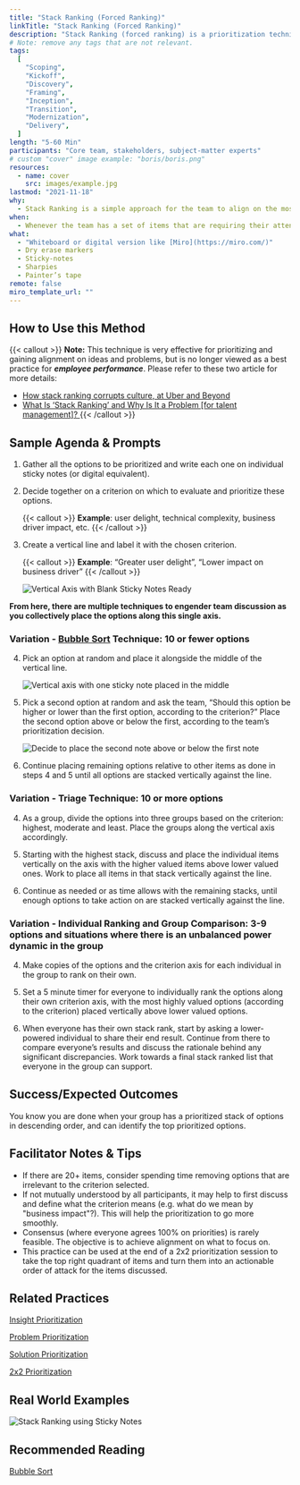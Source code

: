 ```yaml
---
title: "Stack Ranking (Forced Ranking)"
linkTitle: "Stack Ranking (Forced Ranking)"
description: "Stack Ranking (forced ranking) is a prioritization technique which involves taking a list of options (ideas, problems, stories, etc.) and ordering them along an axis according to a single criterion (e.g. value, importance, cost, complexity, risk, etc.)"
# Note: remove any tags that are not relevant.
tags:
  [
    "Scoping",
    "Kickoff",
    "Discovery",
    "Framing",
    "Inception",
    "Transition",
    "Modernization",
    "Delivery",
  ]
length: "5-60 Min"
participants: "Core team, stakeholders, subject-matter experts"
# custom "cover" image example: "boris/boris.png"
resources:
  - name: cover
    src: images/example.jpg
lastmod: "2021-11-18"
why:
  - Stack Ranking is a simple approach for the team to align on the most important thing to focus on. This exercise ensures that decisions are driven from multiple perspectives by facilitating conversations about what’s most important and why.
when:
  - Whenever the team has a set of items that are requiring their attention, which need discussion and team support for tackling in a certain order, and there is a single criterion against which they can all be evaluated.
what:
  - "Whiteboard or digital version like [Miro](https://miro.com/)"
  - Dry erase markers
  - Sticky-notes
  - Sharpies
  - Painter’s tape
remote: false
miro_template_url: ""
---
```


## How to Use this Method

{{< callout >}}
**Note:** This technique is very effective for prioritizing and gaining alignment on ideas and problems, but is no longer viewed as a best practice for **_employee performance_**. Please refer to these two article for more details:

- [How stack ranking corrupts culture, at Uber and Beyond](https://www.perdoo.com/resources/stack-ranking/)
- [What Is ‘Stack Ranking’ and Why Is It a Problem \[for talent management\]? ](https://lattice.com/library/what-is-stack-ranking-and-why-is-it-a-problem)
  {{< /callout >}}

## Sample Agenda & Prompts

1. Gather all the options to be prioritized and write each one on individual sticky notes (or digital equivalent).

2. Decide together on a criterion on which to evaluate and prioritize these options.

   {{< callout >}}
   **Example**: user delight, technical complexity, business driver impact, etc.
   {{< /callout >}}

3. Create a vertical line and label it with the chosen criterion.

   {{< callout >}}
   **Example**: “Greater user delight”, “Lower impact on business driver”
   {{< /callout >}}

   ![Vertical Axis with Blank Sticky Notes Ready](images/image1.png)

**From here, there are multiple techniques to engender team discussion as you collectively place the options along this single axis.**

### Variation - [Bubble Sort](https://en.wikipedia.org/wiki/Bubble_sort) Technique: 10 or fewer options

4. Pick an option at random and place it alongside the middle of the vertical line.

   ![Vertical axis with one sticky note placed in the middle](images/image3.png)

5. Pick a second option at random and ask the team, “Should this option be higher or lower than the first option, according to the criterion?” Place the second option above or below the first, according to the team’s prioritization decision.

   ![Decide to place the second note above or below the first note](images/image2.png)

6. Continue placing remaining options relative to other items as done in steps 4 and 5 until all options are stacked vertically against the line.

### Variation - Triage Technique: 10 or more options

4. As a group, divide the options into three groups based on the criterion: highest, moderate and least. Place the groups along the vertical axis accordingly.

5. Starting with the highest stack, discuss and place the individual items vertically on the axis with the higher valued items above lower valued ones. Work to place all items in that stack vertically against the line.

6. Continue as needed or as time allows with the remaining stacks, until enough options to take action on are stacked vertically against the line.

### Variation - Individual Ranking and Group Comparison: 3-9 options and situations where there is an unbalanced power dynamic in the group

4. Make copies of the options and the criterion axis for each individual in the group to rank on their own.

5. Set a 5 minute timer for everyone to individually rank the options along their own criterion axis, with the most highly valued options (according to the criterion) placed vertically above lower valued options.

6. When everyone has their own stack rank, start by asking a lower-powered individual to share their end result. Continue from there to compare everyone’s results and discuss the rationale behind any significant discrepancies.
   Work towards a final stack ranked list that everyone in the group can support.

## Success/Expected Outcomes

You know you are done when your group has a prioritized stack of options in descending order, and can identify the top prioritized options.

## Facilitator Notes & Tips

- If there are 20+ items, consider spending time removing options that are irrelevant to the criterion selected.
- If not mutually understood by all participants, it may help to first discuss and define what the criterion means (e.g. what do we mean by "business impact"?). This will help the prioritization to go more smoothly.
- Consensus (where everyone agrees 100% on priorities) is rarely feasible. The objective is to achieve alignment on what to focus on.
- This practice can be used at the end of a 2x2 prioritization session to take the top right quadrant of items and turn them into an actionable order of attack for the items discussed.

## Related Practices

[Insight Prioritization](/practices/insight-prioritization)

[Problem Prioritization](/practices/problem-prioritization)

[Solution Prioritization](/practices/solution-prioritization)

[2x2 Prioritization](/practices/2x2)

## Real World Examples

![Stack Ranking using Sticky Notes](images/example.jpg)

## Recommended Reading

[Bubble Sort](https://en.wikipedia.org/wiki/Bubble_sort)
